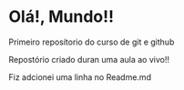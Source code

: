 # Olá!, Mundo!!
 Primeiro reposítorio do curso de git e github

 Repostório criado duran uma aula ao vivo!!

Fiz adcionei uma linha no Readme.md
